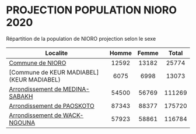 # PROJECTION POPULATION NIORO 2020
	
Répartition de la population de NIORO projection selon le sexe
	
| Localite  | Homme | Femme | Total |
| --------- |:-----:|:-----:|:-----:|
| [Commune de NIORO](NIORO) | 12592 | 13182 | 25774 |
| [Commune de KEUR MADIABEL](KEUR MADIABEL) | 6075 | 6998 | 13073 |
| [Arrondissement de MEDINA-SABAKH](MEDINA-SABAKH) | 54500 | 56769 | 111269 |
| [Arrondissement de PAOSKOTO](PAOSKOTO) | 87343 | 88377 | 175720 |
| [Arrondissement de WACK-NGOUNA](WACK-NGOUNA) | 57923 | 58861 | 116784 |
